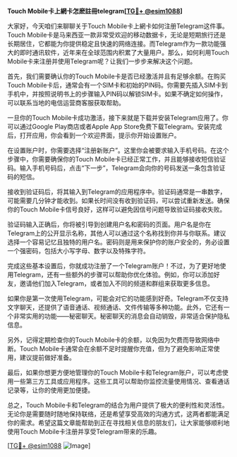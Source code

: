 **Touch Mobile卡上網卡怎麽註冊telegram[[TG💪+ @esim1088](https://t.me/s/esim1088)]**

大家好，今天咱们来聊聊关于Touch Mobile卡上網卡如何注册Telegram这件事。Touch Mobile卡是马来西亚一款非常受欢迎的移动数据卡，无论是短期旅行还是长期居住，它都能为你提供稳定且快速的网络连接。而Telegram作为一款功能强大的即时通讯软件，近年来在全球范围内积累了大量用户。那么，如何利用Touch Mobile卡来注册并使用Telegram呢？让我们一步步来解决这个问题。

首先，我们需要确认你的Touch Mobile卡是否已经激活并且有足够余额。在购买Touch Mobile卡后，通常会有一个SIM卡和初始的PIN码。你需要先插入SIM卡到手机中，并按照说明书上的步骤输入PIN码以解锁SIM卡。如果不确定如何操作，可以联系当地的电信运营商客服获取帮助。

一旦你的Touch Mobile卡成功激活，接下来就是下载并安装Telegram应用了。你可以通过Google Play商店或者Apple App Store免费下载Telegram。安装完成后，打开应用，你会看到一个欢迎界面，提示你开始设置账户。

在设置账户时，你需要选择“注册新账户”。这里你会被要求输入手机号码。在这个步骤中，你需要确保你的Touch Mobile卡已经正常工作，并且能够接收短信验证码。输入手机号码后，点击“下一步”，Telegram会向你的号码发送一条包含验证码的短信。

接收到验证码后，将其输入到Telegram的应用程序中。验证码通常是一串数字，可能需要几分钟才能收到。如果长时间没有收到验证码，可以尝试重新发送。确保你的Touch Mobile卡信号良好，这样可以避免因信号问题导致验证码接收失败。

验证码输入正确后，你将被引导到创建用户名和密码的页面。用户名是你在Telegram上的公开显示名称，其他人可以通过这个名称找到你并与你联系。建议选择一个容易记忆且独特的用户名。密码则是用来保护你的账户安全的，务必设置一个强密码，包括大小写字母、数字以及特殊字符。

完成这些基本设置后，你就成功注册了一个Telegram账户！不过，为了更好地使用Telegram，还有一些额外的步骤可以帮助你优化体验。例如，你可以添加好友，邀请他们加入Telegram，或者加入不同的频道和群组来获取更多信息。

如果你是第一次使用Telegram，可能会对它的功能感到好奇。Telegram不仅支持文字聊天，还提供了语音通话、视频通话、文件传输等多种功能。此外，它还有一个非常实用的功能——秘密聊天。秘密聊天的消息会自动销毁，非常适合保护隐私信息。

另外，记得定期检查你的Touch Mobile卡的余额，以免因为欠费而导致网络中断。Touch Mobile卡通常会在余额不足时提醒你充值，但为了避免影响正常使用，建议提前做好准备。

最后，如果你想更方便地管理你的Touch Mobile卡和Telegram账户，可以考虑使用一些第三方工具或应用程序。这些工具可以帮助你监控流量使用情况、查看通话记录等，让你的使用更加便捷。

总之，Touch Mobile卡和Telegram的结合为用户提供了极大的便利性和灵活性。无论你是需要随时随地保持联络，还是希望享受高效的沟通方式，这两者都能满足你的需求。希望这篇文章能帮助到正在寻找相关信息的朋友们，让大家能够顺利地使用Touch Mobile卡注册并享受Telegram带来的乐趣。

[[TG💪+ @esim1088](https://t.me/s/esim1088) ![Image](https://i.postimg.cc/4NQfJmqS/Snipaste-2025-05-13-00-14-12.png)]